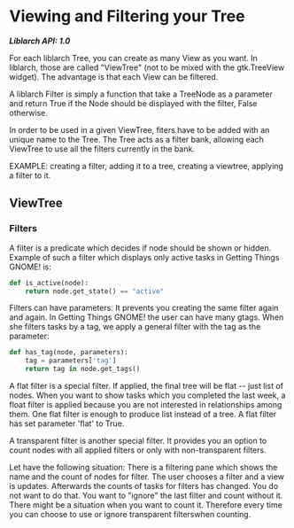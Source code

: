 # Viewing and Filtering your Tree

***Liblarch API: 1.0***

For each liblarch Tree, you can create as many View as you want. In
liblarch, those are called "ViewTree" (not to be mixed with
the gtk.TreeView widget). The advantage is that each View
can be filtered.

A liblarch Filter is simply a function that take a TreeNode
as a parameter and return True if the Node should be displayed with the
filter, False otherwise.

In order to be used in a given ViewTree, fiters have to be
added with an unique name to the Tree. The Tree acts as a filter bank,
allowing each ViewTree to use all the filters currently in
the bank.

EXAMPLE: creating a filter, adding it to a tree, creating a viewtree,
applying a filter to it.

## ViewTree

### Filters

A filter is a predicate which decides if node should be shown or hidden.
Example of such a filter which displays only active tasks in Getting
Things GNOME! is:

```python
def is_active(node):
    return node.get_state() == "active"
```

Filters can have parameters. It prevents you creating the same filter
again and again. In Getting Things GNOME! the user can have many gtags.
When she filters tasks by a tag, we apply a general filter with the tag
as the parameter:

```python
def has_tag(node, parameters):
    tag = parameters['tag']
    return tag in node.get_tags()
```

A flat filter is a special filter. If applied, the final tree will be
flat -- just list of nodes. When you want to show tasks which you
completed the last week, a float filter is applied because you are not
interested in relationships among them. One flat filter is enough to
produce list instead of a tree. A flat filter has set parameter 'flat'
to True.

A transparent filter is another special filter. It provides you an
option to count nodes with all applied filters or only with
non-transparent filters.

Let have the following situation: There is a filtering pane which shows
the name and the count of nodes for filter. The user chooses a filter
and a view is updates. Afterwards the counts of tasks for filters has
changed. You do not want to do that. You want to "ignore" the last
filter and count without it. There might be a situation when you want to
count it. Therefore every time you can choose to use or ignore
transparent filterswhen counting.

